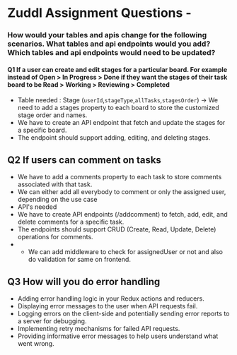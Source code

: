 # Zuddl Assignment Questions - 

### How would your tables and apis change for the following scenarios. What tables and api endpoints would you add? Which tables and api endpoints would need to be updated?

#### Q1 If a user can create and edit stages for a particular board. For example instead of Open > In Progress > Done if they want the stages of their task board to be Read > Working > Reviewing > Completed
- Table needed : Stage (`userId`,`stageType`,`allTasks`,`stagesOrder`) -> We need to add a stages property to each board to store the customized stage order and names.
- We have to create an API endpoint that fetch and update the stages for a specific board.
- The endpoint should support adding, editing, and deleting stages.

## Q2 If users can comment on tasks
- We have to add a comments property to each task to store comments associated with that task.
- We can either add all everybody to comment or only the assigned user, depending on the use case
- API's needed
- We have to create API endpoints (/addcomment) to fetch, add, edit, and delete comments for a specific task.
- The endpoints should support CRUD (Create, Read, Update, Delete) operations for comments.
- - We can add middleware to check for assignedUser or not and also do validation for same on frontend.

## Q3 How will you do error handling
- Adding error handling logic in your Redux actions and reducers.
- Displaying error messages to the user when API requests fail.
- Logging errors on the client-side and potentially sending error reports to a server for debugging.
- Implementing retry mechanisms for failed API requests.
- Providing informative error messages to help users understand what went wrong.